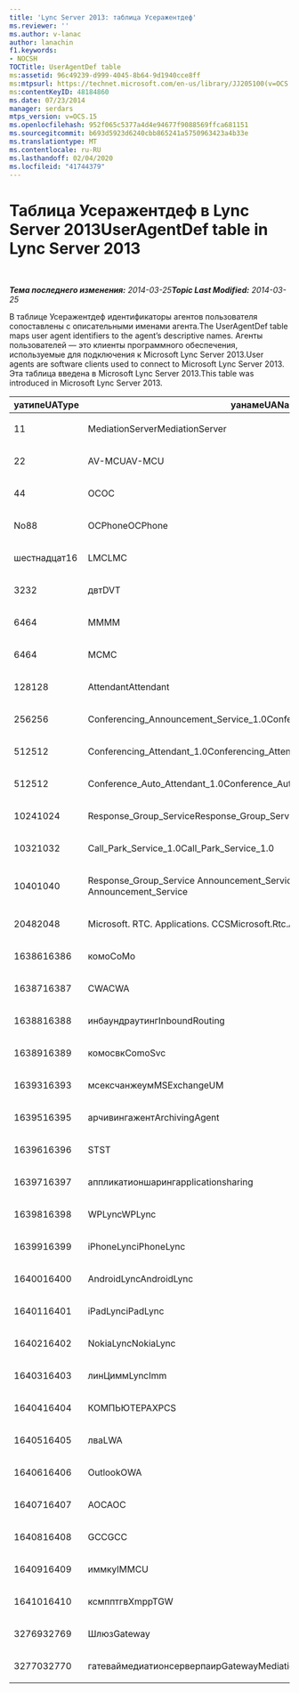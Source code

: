 ```yaml
---
title: 'Lync Server 2013: таблица Усеражентдеф'
ms.reviewer: ''
ms.author: v-lanac
author: lanachin
f1.keywords:
- NOCSH
TOCTitle: UserAgentDef table
ms:assetid: 96c49239-d999-4045-8b64-9d1940cce8ff
ms:mtpsurl: https://technet.microsoft.com/en-us/library/JJ205100(v=OCS.15)
ms:contentKeyID: 48184860
ms.date: 07/23/2014
manager: serdars
mtps_version: v=OCS.15
ms.openlocfilehash: 952f065c5377a4d4e94677f9088569ffca681151
ms.sourcegitcommit: b693d5923d6240cbb865241a5750963423a4b33e
ms.translationtype: MT
ms.contentlocale: ru-RU
ms.lasthandoff: 02/04/2020
ms.locfileid: "41744379"
---
```

<div data-xmlns="http://www.w3.org/1999/xhtml">

<div class="topic" data-xmlns="http://www.w3.org/1999/xhtml" data-msxsl="urn:schemas-microsoft-com:xslt" data-cs="http://msdn.microsoft.com/en-us/">

<div data-asp="http://msdn2.microsoft.com/asp">

# <a name="useragentdef-table-in-lync-server-2013"></a><span data-ttu-id="77155-102">Таблица Усеражентдеф в Lync Server 2013</span><span class="sxs-lookup"><span data-stu-id="77155-102">UserAgentDef table in Lync Server 2013</span></span>

</div>

<div id="mainSection">

<div id="mainBody">

<span> </span>

<span data-ttu-id="77155-103">_**Тема последнего изменения:** 2014-03-25_</span><span class="sxs-lookup"><span data-stu-id="77155-103">_**Topic Last Modified:** 2014-03-25_</span></span>

<span data-ttu-id="77155-104">В таблице Усеражентдеф идентификаторы агентов пользователя сопоставлены с описательными именами агента.</span><span class="sxs-lookup"><span data-stu-id="77155-104">The UserAgentDef table maps user agent identifiers to the agent’s descriptive names.</span></span> <span data-ttu-id="77155-105">Агенты пользователей — это клиенты программного обеспечения, используемые для подключения к Microsoft Lync Server 2013.</span><span class="sxs-lookup"><span data-stu-id="77155-105">User agents are software clients used to connect to Microsoft Lync Server 2013.</span></span> <span data-ttu-id="77155-106">Эта таблица введена в Microsoft Lync Server 2013.</span><span class="sxs-lookup"><span data-stu-id="77155-106">This table was introduced in Microsoft Lync Server 2013.</span></span>


<table>
<colgroup>
<col style="width: 33%" />
<col style="width: 33%" />
<col style="width: 33%" />
</colgroup>
<thead>
<tr class="header">
<th><span data-ttu-id="77155-107">уатипе</span><span class="sxs-lookup"><span data-stu-id="77155-107">UAType</span></span></th>
<th><span data-ttu-id="77155-108">уанаме</span><span class="sxs-lookup"><span data-stu-id="77155-108">UAName</span></span></th>
<th><span data-ttu-id="77155-109">уакатегори</span><span class="sxs-lookup"><span data-stu-id="77155-109">UACategory</span></span></th>
</tr>
</thead>
<tbody>
<tr class="odd">
<td><p><span data-ttu-id="77155-110">1</span><span class="sxs-lookup"><span data-stu-id="77155-110">1</span></span></p></td>
<td><p><span data-ttu-id="77155-111">MediationServer</span><span class="sxs-lookup"><span data-stu-id="77155-111">MediationServer</span></span></p></td>
<td><p><span data-ttu-id="77155-112">MediationServer</span><span class="sxs-lookup"><span data-stu-id="77155-112">MediationServer</span></span></p></td>
</tr>
<tr class="even">
<td><p><span data-ttu-id="77155-113">2</span><span class="sxs-lookup"><span data-stu-id="77155-113">2</span></span></p></td>
<td><p><span data-ttu-id="77155-114">AV-MCU</span><span class="sxs-lookup"><span data-stu-id="77155-114">AV-MCU</span></span></p></td>
<td><p><span data-ttu-id="77155-115">AV-MCU</span><span class="sxs-lookup"><span data-stu-id="77155-115">AV-MCU</span></span></p></td>
</tr>
<tr class="odd">
<td><p><span data-ttu-id="77155-116">4</span><span class="sxs-lookup"><span data-stu-id="77155-116">4</span></span></p></td>
<td><p><span data-ttu-id="77155-117">OC</span><span class="sxs-lookup"><span data-stu-id="77155-117">OC</span></span></p></td>
<td><p><span data-ttu-id="77155-118">OC</span><span class="sxs-lookup"><span data-stu-id="77155-118">OC</span></span></p></td>
</tr>
<tr class="even">
<td><p><span data-ttu-id="77155-119">No8</span><span class="sxs-lookup"><span data-stu-id="77155-119">8</span></span></p></td>
<td><p><span data-ttu-id="77155-120">OCPhone</span><span class="sxs-lookup"><span data-stu-id="77155-120">OCPhone</span></span></p></td>
<td><p><span data-ttu-id="77155-121">OCPhone</span><span class="sxs-lookup"><span data-stu-id="77155-121">OCPhone</span></span></p></td>
</tr>
<tr class="odd">
<td><p><span data-ttu-id="77155-122">шестнадцат</span><span class="sxs-lookup"><span data-stu-id="77155-122">16</span></span></p></td>
<td><p><span data-ttu-id="77155-123">LMC</span><span class="sxs-lookup"><span data-stu-id="77155-123">LMC</span></span></p></td>
<td><p><span data-ttu-id="77155-124">LMC</span><span class="sxs-lookup"><span data-stu-id="77155-124">LMC</span></span></p></td>
</tr>
<tr class="even">
<td><p><span data-ttu-id="77155-125">32</span><span class="sxs-lookup"><span data-stu-id="77155-125">32</span></span></p></td>
<td><p><span data-ttu-id="77155-126">двт</span><span class="sxs-lookup"><span data-stu-id="77155-126">DVT</span></span></p></td>
<td><p><span data-ttu-id="77155-127">двт</span><span class="sxs-lookup"><span data-stu-id="77155-127">DVT</span></span></p></td>
</tr>
<tr class="odd">
<td><p><span data-ttu-id="77155-128">64</span><span class="sxs-lookup"><span data-stu-id="77155-128">64</span></span></p></td>
<td><p><span data-ttu-id="77155-129">ММ</span><span class="sxs-lookup"><span data-stu-id="77155-129">MM</span></span></p></td>
<td><p><span data-ttu-id="77155-130">ММ</span><span class="sxs-lookup"><span data-stu-id="77155-130">MM</span></span></p></td>
</tr>
<tr class="even">
<td><p><span data-ttu-id="77155-131">64</span><span class="sxs-lookup"><span data-stu-id="77155-131">64</span></span></p></td>
<td><p><span data-ttu-id="77155-132">MC</span><span class="sxs-lookup"><span data-stu-id="77155-132">MC</span></span></p></td>
<td><p><span data-ttu-id="77155-133">ММ</span><span class="sxs-lookup"><span data-stu-id="77155-133">MM</span></span></p></td>
</tr>
<tr class="odd">
<td><p><span data-ttu-id="77155-134">128</span><span class="sxs-lookup"><span data-stu-id="77155-134">128</span></span></p></td>
<td><p><span data-ttu-id="77155-135">Attendant</span><span class="sxs-lookup"><span data-stu-id="77155-135">Attendant</span></span></p></td>
<td><p><span data-ttu-id="77155-136">Attendant</span><span class="sxs-lookup"><span data-stu-id="77155-136">Attendant</span></span></p></td>
</tr>
<tr class="even">
<td><p><span data-ttu-id="77155-137">256</span><span class="sxs-lookup"><span data-stu-id="77155-137">256</span></span></p></td>
<td><p><span data-ttu-id="77155-138">Conferencing_Announcement_Service_1.0</span><span class="sxs-lookup"><span data-stu-id="77155-138">Conferencing_Announcement_Service_1.0</span></span></p></td>
<td><p><span data-ttu-id="77155-139">УСТАРЕВШ</span><span class="sxs-lookup"><span data-stu-id="77155-139">CAS</span></span></p></td>
</tr>
<tr class="odd">
<td><p><span data-ttu-id="77155-140">512</span><span class="sxs-lookup"><span data-stu-id="77155-140">512</span></span></p></td>
<td><p><span data-ttu-id="77155-141">Conferencing_Attendant_1.0</span><span class="sxs-lookup"><span data-stu-id="77155-141">Conferencing_Attendant_1.0</span></span></p></td>
<td><p><span data-ttu-id="77155-142">каа</span><span class="sxs-lookup"><span data-stu-id="77155-142">CAA</span></span></p></td>
</tr>
<tr class="even">
<td><p><span data-ttu-id="77155-143">512</span><span class="sxs-lookup"><span data-stu-id="77155-143">512</span></span></p></td>
<td><p><span data-ttu-id="77155-144">Conference_Auto_Attendant_1.0</span><span class="sxs-lookup"><span data-stu-id="77155-144">Conference_Auto_Attendant_1.0</span></span></p></td>
<td><p><span data-ttu-id="77155-145">каа</span><span class="sxs-lookup"><span data-stu-id="77155-145">CAA</span></span></p></td>
</tr>
<tr class="odd">
<td><p><span data-ttu-id="77155-146">1024</span><span class="sxs-lookup"><span data-stu-id="77155-146">1024</span></span></p></td>
<td><p><span data-ttu-id="77155-147">Response_Group_Service</span><span class="sxs-lookup"><span data-stu-id="77155-147">Response_Group_Service</span></span></p></td>
<td><p><span data-ttu-id="77155-148">ГРУППЫ ответа</span><span class="sxs-lookup"><span data-stu-id="77155-148">RGS</span></span></p></td>
</tr>
<tr class="even">
<td><p><span data-ttu-id="77155-149">1032</span><span class="sxs-lookup"><span data-stu-id="77155-149">1032</span></span></p></td>
<td><p><span data-ttu-id="77155-150">Call_Park_Service_1.0</span><span class="sxs-lookup"><span data-stu-id="77155-150">Call_Park_Service_1.0</span></span></p></td>
<td><p><span data-ttu-id="77155-151">ПОДКЛЮЧЕНИЙ</span><span class="sxs-lookup"><span data-stu-id="77155-151">CPS</span></span></p></td>
</tr>
<tr class="odd">
<td><p><span data-ttu-id="77155-152">1040</span><span class="sxs-lookup"><span data-stu-id="77155-152">1040</span></span></p></td>
<td><p><span data-ttu-id="77155-153">Response_Group_Service Announcement_Service</span><span class="sxs-lookup"><span data-stu-id="77155-153">Response_Group_Service Announcement_Service</span></span></p></td>
<td><p><span data-ttu-id="77155-154">ФАЙЛА</span><span class="sxs-lookup"><span data-stu-id="77155-154">AS</span></span></p></td>
</tr>
<tr class="even">
<td><p><span data-ttu-id="77155-155">2048</span><span class="sxs-lookup"><span data-stu-id="77155-155">2048</span></span></p></td>
<td><p><span data-ttu-id="77155-156">Microsoft. RTC. Applications. CCS</span><span class="sxs-lookup"><span data-stu-id="77155-156">Microsoft.Rtc.Applications.Ccs</span></span></p></td>
<td><p><span data-ttu-id="77155-157">СЕТЕВ</span><span class="sxs-lookup"><span data-stu-id="77155-157">CCS</span></span></p></td>
</tr>
<tr class="odd">
<td><p><span data-ttu-id="77155-158">16386</span><span class="sxs-lookup"><span data-stu-id="77155-158">16386</span></span></p></td>
<td><p><span data-ttu-id="77155-159">комо</span><span class="sxs-lookup"><span data-stu-id="77155-159">CoMo</span></span></p></td>
<td><p><span data-ttu-id="77155-160">комо</span><span class="sxs-lookup"><span data-stu-id="77155-160">CoMo</span></span></p></td>
</tr>
<tr class="even">
<td><p><span data-ttu-id="77155-161">16387</span><span class="sxs-lookup"><span data-stu-id="77155-161">16387</span></span></p></td>
<td><p><span data-ttu-id="77155-162">CWA</span><span class="sxs-lookup"><span data-stu-id="77155-162">CWA</span></span></p></td>
<td><p><span data-ttu-id="77155-163">CWA</span><span class="sxs-lookup"><span data-stu-id="77155-163">CWA</span></span></p></td>
</tr>
<tr class="odd">
<td><p><span data-ttu-id="77155-164">16388</span><span class="sxs-lookup"><span data-stu-id="77155-164">16388</span></span></p></td>
<td><p><span data-ttu-id="77155-165">инбаундраутинг</span><span class="sxs-lookup"><span data-stu-id="77155-165">InboundRouting</span></span></p></td>
<td><p><span data-ttu-id="77155-166">инбаундраутинг</span><span class="sxs-lookup"><span data-stu-id="77155-166">InboundRouting</span></span></p></td>
</tr>
<tr class="even">
<td><p><span data-ttu-id="77155-167">16389</span><span class="sxs-lookup"><span data-stu-id="77155-167">16389</span></span></p></td>
<td><p><span data-ttu-id="77155-168">комосвк</span><span class="sxs-lookup"><span data-stu-id="77155-168">ComoSvc</span></span></p></td>
<td><p><span data-ttu-id="77155-169">комосвк</span><span class="sxs-lookup"><span data-stu-id="77155-169">ComoSvc</span></span></p></td>
</tr>
<tr class="odd">
<td><p><span data-ttu-id="77155-170">16393</span><span class="sxs-lookup"><span data-stu-id="77155-170">16393</span></span></p></td>
<td><p><span data-ttu-id="77155-171">мсексчанжеум</span><span class="sxs-lookup"><span data-stu-id="77155-171">MSExchangeUM</span></span></p></td>
<td><p><span data-ttu-id="77155-172">ексум</span><span class="sxs-lookup"><span data-stu-id="77155-172">ExUM</span></span></p></td>
</tr>
<tr class="even">
<td><p><span data-ttu-id="77155-173">16395</span><span class="sxs-lookup"><span data-stu-id="77155-173">16395</span></span></p></td>
<td><p><span data-ttu-id="77155-174">арчивингажент</span><span class="sxs-lookup"><span data-stu-id="77155-174">ArchivingAgent</span></span></p></td>
<td><p><span data-ttu-id="77155-175">арчажент</span><span class="sxs-lookup"><span data-stu-id="77155-175">ARCHAGENT</span></span></p></td>
</tr>
<tr class="odd">
<td><p><span data-ttu-id="77155-176">16396</span><span class="sxs-lookup"><span data-stu-id="77155-176">16396</span></span></p></td>
<td><p><span data-ttu-id="77155-177">ST</span><span class="sxs-lookup"><span data-stu-id="77155-177">ST</span></span></p></td>
<td><p><span data-ttu-id="77155-178">ST</span><span class="sxs-lookup"><span data-stu-id="77155-178">ST</span></span></p></td>
</tr>
<tr class="even">
<td><p><span data-ttu-id="77155-179">16397</span><span class="sxs-lookup"><span data-stu-id="77155-179">16397</span></span></p></td>
<td><p><span data-ttu-id="77155-180">аппликатионшаринг</span><span class="sxs-lookup"><span data-stu-id="77155-180">applicationsharing</span></span></p></td>
<td><p><span data-ttu-id="77155-181">асмку</span><span class="sxs-lookup"><span data-stu-id="77155-181">ASMCU</span></span></p></td>
</tr>
<tr class="odd">
<td><p><span data-ttu-id="77155-182">16398</span><span class="sxs-lookup"><span data-stu-id="77155-182">16398</span></span></p></td>
<td><p><span data-ttu-id="77155-183">WPLync</span><span class="sxs-lookup"><span data-stu-id="77155-183">WPLync</span></span></p></td>
<td><p><span data-ttu-id="77155-184">WPLync</span><span class="sxs-lookup"><span data-stu-id="77155-184">WPLync</span></span></p></td>
</tr>
<tr class="even">
<td><p><span data-ttu-id="77155-185">16399</span><span class="sxs-lookup"><span data-stu-id="77155-185">16399</span></span></p></td>
<td><p><span data-ttu-id="77155-186">iPhoneLync</span><span class="sxs-lookup"><span data-stu-id="77155-186">iPhoneLync</span></span></p></td>
<td><p><span data-ttu-id="77155-187">iPhoneLync</span><span class="sxs-lookup"><span data-stu-id="77155-187">iPhoneLync</span></span></p></td>
</tr>
<tr class="odd">
<td><p><span data-ttu-id="77155-188">16400</span><span class="sxs-lookup"><span data-stu-id="77155-188">16400</span></span></p></td>
<td><p><span data-ttu-id="77155-189">AndroidLync</span><span class="sxs-lookup"><span data-stu-id="77155-189">AndroidLync</span></span></p></td>
<td><p><span data-ttu-id="77155-190">AndroidLync</span><span class="sxs-lookup"><span data-stu-id="77155-190">AndroidLync</span></span></p></td>
</tr>
<tr class="even">
<td><p><span data-ttu-id="77155-191">16401</span><span class="sxs-lookup"><span data-stu-id="77155-191">16401</span></span></p></td>
<td><p><span data-ttu-id="77155-192">iPadLync</span><span class="sxs-lookup"><span data-stu-id="77155-192">iPadLync</span></span></p></td>
<td><p><span data-ttu-id="77155-193">iPadLync</span><span class="sxs-lookup"><span data-stu-id="77155-193">iPadLync</span></span></p></td>
</tr>
<tr class="odd">
<td><p><span data-ttu-id="77155-194">16402</span><span class="sxs-lookup"><span data-stu-id="77155-194">16402</span></span></p></td>
<td><p><span data-ttu-id="77155-195">NokiaLync</span><span class="sxs-lookup"><span data-stu-id="77155-195">NokiaLync</span></span></p></td>
<td><p><span data-ttu-id="77155-196">NokiaLync</span><span class="sxs-lookup"><span data-stu-id="77155-196">NokiaLync</span></span></p></td>
</tr>
<tr class="even">
<td><p><span data-ttu-id="77155-197">16403</span><span class="sxs-lookup"><span data-stu-id="77155-197">16403</span></span></p></td>
<td><p><span data-ttu-id="77155-198">линЦимм</span><span class="sxs-lookup"><span data-stu-id="77155-198">LyncImm</span></span></p></td>
<td><p><span data-ttu-id="77155-199">линЦимм</span><span class="sxs-lookup"><span data-stu-id="77155-199">LyncImm</span></span></p></td>
</tr>
<tr class="odd">
<td><p><span data-ttu-id="77155-200">16404</span><span class="sxs-lookup"><span data-stu-id="77155-200">16404</span></span></p></td>
<td><p><span data-ttu-id="77155-201">КОМПЬЮТЕРАХ</span><span class="sxs-lookup"><span data-stu-id="77155-201">PCS</span></span></p></td>
<td><p><span data-ttu-id="77155-202">КОМПЬЮТЕРАХ</span><span class="sxs-lookup"><span data-stu-id="77155-202">PCS</span></span></p></td>
</tr>
<tr class="even">
<td><p><span data-ttu-id="77155-203">16405</span><span class="sxs-lookup"><span data-stu-id="77155-203">16405</span></span></p></td>
<td><p><span data-ttu-id="77155-204">лва</span><span class="sxs-lookup"><span data-stu-id="77155-204">LWA</span></span></p></td>
<td><p><span data-ttu-id="77155-205">лва</span><span class="sxs-lookup"><span data-stu-id="77155-205">LWA</span></span></p></td>
</tr>
<tr class="odd">
<td><p><span data-ttu-id="77155-206">16406</span><span class="sxs-lookup"><span data-stu-id="77155-206">16406</span></span></p></td>
<td><p><span data-ttu-id="77155-207">Outlook</span><span class="sxs-lookup"><span data-stu-id="77155-207">OWA</span></span></p></td>
<td><p><span data-ttu-id="77155-208">Outlook</span><span class="sxs-lookup"><span data-stu-id="77155-208">OWA</span></span></p></td>
</tr>
<tr class="even">
<td><p><span data-ttu-id="77155-209">16407</span><span class="sxs-lookup"><span data-stu-id="77155-209">16407</span></span></p></td>
<td><p><span data-ttu-id="77155-210">AOC</span><span class="sxs-lookup"><span data-stu-id="77155-210">AOC</span></span></p></td>
<td><p><span data-ttu-id="77155-211">AOC</span><span class="sxs-lookup"><span data-stu-id="77155-211">AOC</span></span></p></td>
</tr>
<tr class="odd">
<td><p><span data-ttu-id="77155-212">16408</span><span class="sxs-lookup"><span data-stu-id="77155-212">16408</span></span></p></td>
<td><p><span data-ttu-id="77155-213">GCC</span><span class="sxs-lookup"><span data-stu-id="77155-213">GCC</span></span></p></td>
<td><p><span data-ttu-id="77155-214">GCC</span><span class="sxs-lookup"><span data-stu-id="77155-214">GCC</span></span></p></td>
</tr>
<tr class="even">
<td><p><span data-ttu-id="77155-215">16409</span><span class="sxs-lookup"><span data-stu-id="77155-215">16409</span></span></p></td>
<td><p><span data-ttu-id="77155-216">иммку</span><span class="sxs-lookup"><span data-stu-id="77155-216">IMMCU</span></span></p></td>
<td><p><span data-ttu-id="77155-217">иммку</span><span class="sxs-lookup"><span data-stu-id="77155-217">IMMCU</span></span></p></td>
</tr>
<tr class="odd">
<td><p><span data-ttu-id="77155-218">16410</span><span class="sxs-lookup"><span data-stu-id="77155-218">16410</span></span></p></td>
<td><p><span data-ttu-id="77155-219">ксмпптгв</span><span class="sxs-lookup"><span data-stu-id="77155-219">XmppTGW</span></span></p></td>
<td><p><span data-ttu-id="77155-220">ксмппгатевай</span><span class="sxs-lookup"><span data-stu-id="77155-220">XmppGateway</span></span></p></td>
</tr>
<tr class="even">
<td><p><span data-ttu-id="77155-221">32769</span><span class="sxs-lookup"><span data-stu-id="77155-221">32769</span></span></p></td>
<td><p><span data-ttu-id="77155-222">Шлюз</span><span class="sxs-lookup"><span data-stu-id="77155-222">Gateway</span></span></p></td>
<td><p><span data-ttu-id="77155-223">Шлюз</span><span class="sxs-lookup"><span data-stu-id="77155-223">Gateway</span></span></p></td>
</tr>
<tr class="odd">
<td><p><span data-ttu-id="77155-224">32770</span><span class="sxs-lookup"><span data-stu-id="77155-224">32770</span></span></p></td>
<td><p><span data-ttu-id="77155-225">гатеваймедиатионсерверпаир</span><span class="sxs-lookup"><span data-stu-id="77155-225">GatewayMediationServerPair</span></span></p></td>
<td><p><span data-ttu-id="77155-226">гатеваймедиатионсерверпаир</span><span class="sxs-lookup"><span data-stu-id="77155-226">GatewayMediationServerPair</span></span></p></td>
</tr>
</tbody>
</table>


</div>

<span> </span>

</div>

</div>

</div>

